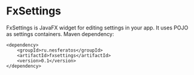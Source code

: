 # FxSettings
FxSettings is JavaFX widget for editing settings in your app. It uses POJO as settings containers.
Maven dependency:
```
<dependency>
    <groupId>ru.nesferatos</groupId>
    <artifactId>fxsettings</artifactId>
    <version>0.1</version>
</dependency>
```
